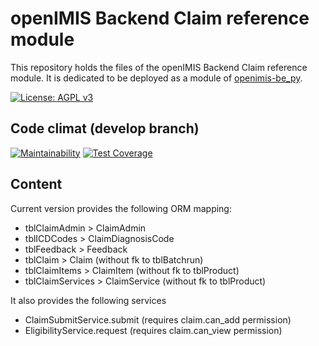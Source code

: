 # openIMIS Backend Claim reference module
This repository holds the files of the openIMIS Backend Claim reference module.
It is dedicated to be deployed as a module of [openimis-be_py](https://github.com/openimis/openimis-be_py).

[![License: AGPL v3](https://img.shields.io/badge/License-AGPL%20v3-blue.svg)](https://www.gnu.org/licenses/agpl-3.0)

## Code climat (develop branch)

[![Maintainability](https://img.shields.io/codeclimate/maintainability/openimis/openimis-be-claim_py.svg)](https://codeclimate.com/github/openimis/openimis-be-claim_py/maintainability)
[![Test Coverage](https://img.shields.io/codeclimate/coverage/openimis/openimis-be-claim_py.svg)](https://codeclimate.com/github/openimis/openimis-be-claim_py)

## Content

Current version provides the following ORM mapping:
* tblClaimAdmin > ClaimAdmin
* tblICDCodes > ClaimDiagnosisCode
* tblFeedback > Feedback
* tblClaim  > Claim (without fk to tblBatchrun)
* tblClaimItems > ClaimItem (without fk to tblProduct)
* tblClaimServices > ClaimService (without fk to tblProduct)

It also provides the following services
* ClaimSubmitService.submit (requires claim.can_add permission)
* EligibilityService.request (requires claim.can_view permission)